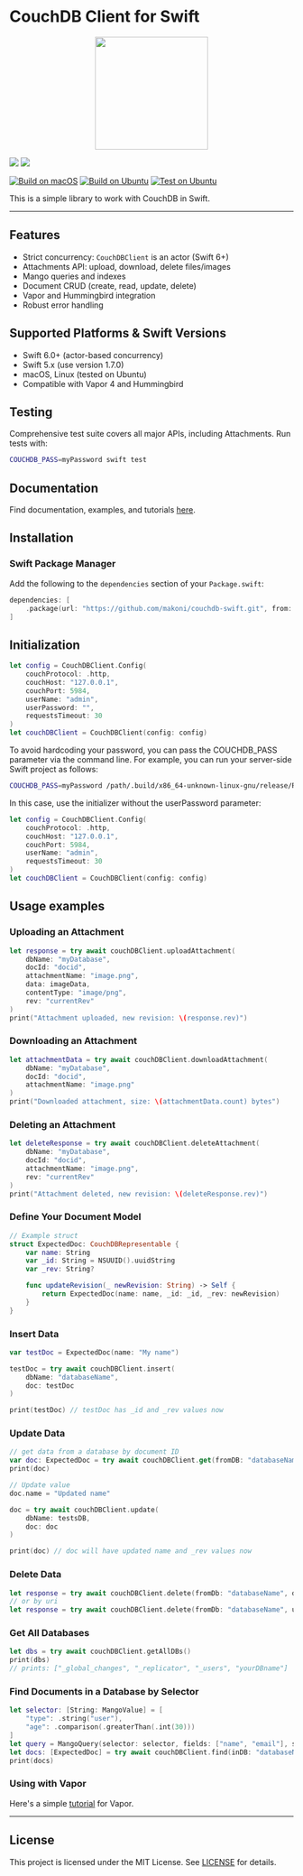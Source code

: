 # CouchDB Client for Swift

<p align="center">
    <a href="https://github.com/makoni/couchdb-swift">
        <img src="https://spaceinbox.me/images/appicons/5cff134d1bb4a2e90faea5cf4e0002a2.svg?31-a992eba6ad7e189f4b3e0988936056ca" height="200">
    </a>
</p>

[![](https://img.shields.io/endpoint?url=https%3A%2F%2Fswiftpackageindex.com%2Fapi%2Fpackages%2Fmakoni%2Fcouchdb-swift%2Fbadge%3Ftype%3Dplatforms)](https://swiftpackageindex.com/makoni/couchdb-swift)
[![](https://img.shields.io/endpoint?url=https%3A%2F%2Fswiftpackageindex.com%2Fapi%2Fpackages%2Fmakoni%2Fcouchdb-swift%2Fbadge%3Ftype%3Dswift-versions)](https://swiftpackageindex.com/makoni/couchdb-swift)

[![Build on macOS](https://github.com/makoni/couchdb-swift/actions/workflows/build-macos.yml/badge.svg?branch=master)](https://github.com/makoni/couchdb-swift/actions/workflows/build-macos.yml)
[![Build on Ubuntu](https://github.com/makoni/couchdb-swift/actions/workflows/build-ubuntu.yml/badge.svg?branch=master)](https://github.com/makoni/couchdb-swift/actions/workflows/build-ubuntu.yml)
[![Test on Ubuntu](https://github.com/makoni/couchdb-swift/actions/workflows/test-ubuntu.yml/badge.svg?branch=master)](https://github.com/makoni/couchdb-swift/actions/workflows/test-ubuntu.yml)


This is a simple library to work with CouchDB in Swift.

---

## Features

- Strict concurrency: `CouchDBClient` is an actor (Swift 6+)
- Attachments API: upload, download, delete files/images
- Mango queries and indexes
- Document CRUD (create, read, update, delete)
- Vapor and Hummingbird integration
- Robust error handling

## Supported Platforms & Swift Versions

- Swift 6.0+ (actor-based concurrency)
- Swift 5.x (use version 1.7.0)
- macOS, Linux (tested on Ubuntu)
- Compatible with Vapor 4 and Hummingbird

## Testing

Comprehensive test suite covers all major APIs, including Attachments. Run tests with:

```bash
COUCHDB_PASS=myPassword swift test
```

## Documentation

Find documentation, examples, and tutorials [here](https://spaceinbox.me/docs/couchdbclient/documentation/couchdbclient).

## Installation

### Swift Package Manager

Add the following to the `dependencies` section of your `Package.swift`:

```swift
dependencies: [
    .package(url: "https://github.com/makoni/couchdb-swift.git", from: "2.1.0"),
]
```

## Initialization

```swift
let config = CouchDBClient.Config(
    couchProtocol: .http,
    couchHost: "127.0.0.1",
    couchPort: 5984,
    userName: "admin",
    userPassword: "",
    requestsTimeout: 30
)
let couchDBClient = CouchDBClient(config: config)
```

To avoid hardcoding your password, you can pass the COUCHDB_PASS parameter via the command line. For example, you can run your server-side Swift project as follows:
```bash
COUCHDB_PASS=myPassword /path/.build/x86_64-unknown-linux-gnu/release/Run
```
In this case, use the initializer without the userPassword parameter:

```swift
let config = CouchDBClient.Config(
    couchProtocol: .http,
    couchHost: "127.0.0.1",
    couchPort: 5984,
    userName: "admin",
    requestsTimeout: 30
)
let couchDBClient = CouchDBClient(config: config)
```

## Usage examples

### Uploading an Attachment

```swift
let response = try await couchDBClient.uploadAttachment(
    dbName: "myDatabase",
    docId: "docid",
    attachmentName: "image.png",
    data: imageData,
    contentType: "image/png",
    rev: "currentRev"
)
print("Attachment uploaded, new revision: \(response.rev)")
```

### Downloading an Attachment

```swift
let attachmentData = try await couchDBClient.downloadAttachment(
    dbName: "myDatabase",
    docId: "docid",
    attachmentName: "image.png"
)
print("Downloaded attachment, size: \(attachmentData.count) bytes")
```

### Deleting an Attachment

```swift
let deleteResponse = try await couchDBClient.deleteAttachment(
    dbName: "myDatabase",
    docId: "docid",
    attachmentName: "image.png",
    rev: "currentRev"
)
print("Attachment deleted, new revision: \(deleteResponse.rev)")
```

### Define Your Document Model

```swift
// Example struct
struct ExpectedDoc: CouchDBRepresentable {
    var name: String
    var _id: String = NSUUID().uuidString
    var _rev: String?

    func updateRevision(_ newRevision: String) -> Self {
        return ExpectedDoc(name: name, _id: _id, _rev: newRevision)
    }
}
```

### Insert Data

```swift
var testDoc = ExpectedDoc(name: "My name")

testDoc = try await couchDBClient.insert(
    dbName: "databaseName",
    doc: testDoc
)

print(testDoc) // testDoc has _id and _rev values now
```

### Update Data

```swift
// get data from a database by document ID
var doc: ExpectedDoc = try await couchDBClient.get(fromDB: "databaseName", uri: "documentId")
print(doc)

// Update value
doc.name = "Updated name"

doc = try await couchDBClient.update(
    dbName: testsDB,
    doc: doc
)

print(doc) // doc will have updated name and _rev values now
```

### Delete Data

```swift
let response = try await couchDBClient.delete(fromDb: "databaseName", doc: doc)
// or by uri
let response = try await couchDBClient.delete(fromDb: "databaseName", uri: doc._id,rev: doc._rev)
```

### Get All Databases

```swift
let dbs = try await couchDBClient.getAllDBs()
print(dbs)
// prints: ["_global_changes", "_replicator", "_users", "yourDBname"]
```

### Find Documents in a Database by Selector
```swift
let selector: [String: MangoValue] = [
    "type": .string("user"),
    "age": .comparison(.greaterThan(.int(30)))
]
let query = MangoQuery(selector: selector, fields: ["name", "email"], sort: [["name": .asc]], limit: 10, skip: 0)
let docs: [ExpectedDoc] = try await couchDBClient.find(inDB: "databaseName", query: query)
print(docs)
```

### Using with Vapor
Here's a simple [tutorial](https://spaceinbox.me/docs/couchdbclient/tutorials/couchdbclient/vaportutorial) for Vapor.

---

## License

This project is licensed under the MIT License. See [LICENSE](LICENSE) for details.